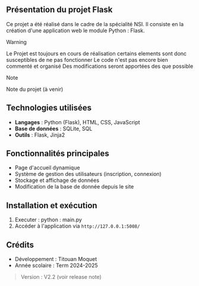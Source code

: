 
## Présentation du projet Flask
Ce projet a été réalisé dans le cadre de la spécialité NSI. Il consiste en la création d'une application web le module Python : Flask.

> [!WARNING]
> Le Projet est toujours en cours de réalisation certains elements sont donc susceptibles de ne pas fonctionner
> Le code n'est pas encore bien commenté et organisé
> Des modifications seront apportées des que possible 

> [!NOTE]
> Note du projet (à venir)

## Technologies utilisées
- **Langages** : Python (Flask), HTML, CSS, JavaScript
- **Base de données** : SQLite, SQL
- **Outils** : Flask, Jinja2

## Fonctionnalités principales
- Page d'accueil dynamique
- Système de gestion des utilisateurs (inscription, connexion)
- Stockage et affichage de données 
- Modification de la base de donnée depuis le site 

## Installation et exécution
1. Executer :
   python : main.py
2. Accéder à l'application via `http://127.0.0.1:5008/`

## Crédits
- Développement : Titouan Moquet 
- Année scolaire : Term 2024-2025

> Version : V2.2 (voir release note)
